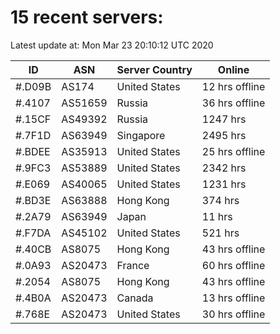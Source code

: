 # 15 recent servers:

Latest update at: Mon Mar 23 20:10:12 UTC 2020

| ID | ASN | Server Country | Online |
| -- | --- | -------------- | ------ |
| #.D09B | AS174 | United States | 12 hrs offline |
| #.4107 | AS51659 | Russia | 36 hrs offline |
| #.15CF | AS49392 | Russia | 1247 hrs |
| #.7F1D | AS63949 | Singapore | 2495 hrs |
| #.BDEE | AS35913 | United States | 25 hrs offline |
| #.9FC3 | AS53889 | United States | 2342 hrs |
| #.E069 | AS40065 | United States | 1231 hrs |
| #.BD3E | AS63888 | Hong Kong | 374 hrs |
| #.2A79 | AS63949 | Japan | 11 hrs |
| #.F7DA | AS45102 | United States | 521 hrs |
| #.40CB | AS8075 | Hong Kong | 43 hrs offline |
| #.0A93 | AS20473 | France | 60 hrs offline |
| #.2054 | AS8075 | Hong Kong | 43 hrs offline |
| #.4B0A | AS20473 | Canada | 13 hrs offline |
| #.768E | AS20473 | United States | 30 hrs offline |

